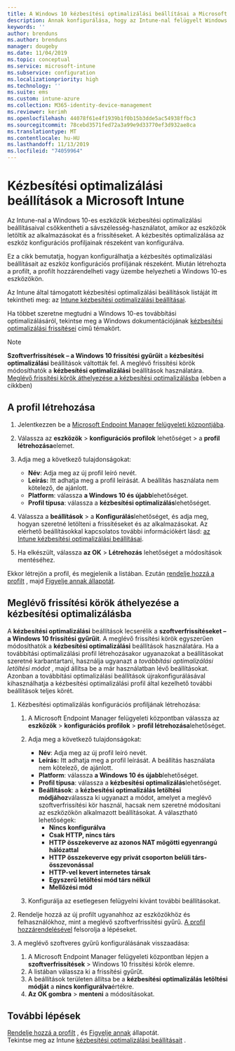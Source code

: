 ```yaml
---
title: A Windows 10 kézbesítési optimalizálási beállításai a Microsoft Intuneban – Azure | Microsoft Docs
description: Annak konfigurálása, hogy az Intune-nal felügyelt Windows 10-es eszközök hogyan használják a kézbesítési optimalizálást. Az Intune-ban hozzon létre egy eszköz-konfigurációs profilt a frissítések internetről történő telepítéséhez. Azt is megtudhatja, hogyan lehet lecserélni a meglévő frissítési gyűrűket egy kézbesítési optimalizálási profillal.
keywords: ''
author: brenduns
ms.author: brenduns
manager: dougeby
ms.date: 11/04/2019
ms.topic: conceptual
ms.service: microsoft-intune
ms.subservice: configuration
ms.localizationpriority: high
ms.technology: ''
ms.suite: ems
ms.custom: intune-azure
ms.collection: M365-identity-device-management
ms.reviewer: kerimh
ms.openlocfilehash: 44078f61e4f1939b1f0b15b3dde5ac54938ffbc3
ms.sourcegitcommit: 78cebd3571fed72a3a99e9d33770ef3d932ae8ca
ms.translationtype: MT
ms.contentlocale: hu-HU
ms.lasthandoff: 11/13/2019
ms.locfileid: "74059964"
---
```

# <a name="delivery-optimization-settings-in-microsoft-intune"></a>Kézbesítési optimalizálási beállítások a Microsoft Intune

Az Intune-nal a Windows 10-es eszközök kézbesítési optimalizálási beállításaival csökkentheti a sávszélesség-használatot, amikor az eszközök letöltik az alkalmazásokat és a frissítéseket. A kézbesítés optimalizálása az eszköz konfigurációs profiljainak részeként van konfigurálva.  

Ez a cikk bemutatja, hogyan konfigurálhatja a kézbesítés optimalizálási beállításait az eszköz konfigurációs profiljának részeként. Miután létrehozta a profilt, a profilt hozzárendelheti vagy üzembe helyezheti a Windows 10-es eszközökön. 

Az Intune által támogatott kézbesítési optimalizálási beállítások listáját itt tekintheti meg: az [Intune kézbesítési optimalizálási beállításai](../delivery-optimization-settings.md).  

Ha többet szeretne megtudni a Windows 10-es továbbítási optimalizálásáról, tekintse meg a Windows dokumentációjának [kézbesítési optimalizálási frissítései](https://docs.microsoft.com/windows/deployment/update/waas-delivery-optimization) című témakört.  

> [!NOTE]
> **Szoftverfrissítések – a Windows 10 frissítési gyűrűit** a **kézbesítési optimalizálási** beállítások váltották fel. A meglévő frissítési körök módosíthatók a **kézbesítési optimalizálási** beállítások használatára. [Meglévő frissítési körök áthelyezése a kézbesítési optimalizálásba](#move-existing-update-rings-to-delivery-optimization) (ebben a cikkben)

## <a name="create-the-profile"></a>A profil létrehozása

1. Jelentkezzen be a [Microsoft Endpoint Manager felügyeleti központjába](https://go.microsoft.com/fwlink/?linkid=2109431).

2. Válassza az **eszközök** > **konfigurációs profilok** lehetőséget > a **profil létrehozása**elemet.

3. Adja meg a következő tulajdonságokat:

    - **Név**: Adja meg az új profil leíró nevét.
    - **Leírás:** Itt adhatja meg a profil leírását. A beállítás használata nem kötelező, de ajánlott.
    - **Platform**: válassza **a Windows 10 és újabb**lehetőséget.
    - **Profil típusa**: válassza a **kézbesítési optimalizálás**lehetőséget.

4. Válassza a **beállítások** > a **Konfigurálás**lehetőséget, és adja meg, hogyan szeretné letölteni a frissítéseket és az alkalmazásokat. Az elérhető beállításokkal kapcsolatos további információkért lásd: [az Intune kézbesítési optimalizálási beállításai](../delivery-optimization-settings.md).

5. Ha elkészült, válassza **az OK** > **Létrehozás** lehetőséget a módosítások mentéséhez.

Ekkor létrejön a profil, és megjelenik a listában. Ezután [rendelje hozzá a profilt](device-profile-assign.md) , majd [Figyelje annak állapotát](device-profile-monitor.md).

## <a name="move-existing-update-rings-to-delivery-optimization"></a>Meglévő frissítési körök áthelyezése a kézbesítési optimalizálásba

A **kézbesítési optimalizálási** beállítások lecserélik a **szoftverfrissítéseket – a Windows 10 frissítési gyűrűit**. A meglévő frissítési körök egyszerűen módosíthatók a **kézbesítési optimalizálási** beállítások használatára. Ha a továbbítási optimalizálási profil létrehozásakor ugyanazokat a beállításokat szeretné karbantartani, használja ugyanazt a *továbbítási optimalizálási letöltési módot* , majd állítsa be a már használatban lévő beállításokat. Azonban a továbbítási optimalizálási beállítások újrakonfigurálásával kihasználhatja a kézbesítési optimalizálási profil által kezelhető további beállítások teljes körét.

1. Kézbesítési optimalizálás konfigurációs profiljának létrehozása:

    1. A Microsoft Endpoint Manager felügyeleti központban válassza az **eszközök** > **konfigurációs profilok** > **profil létrehozása**lehetőséget.
    2. Adja meg a következő tulajdonságokat:

        - **Név**: Adja meg az új profil leíró nevét.
        - **Leírás:** Itt adhatja meg a profil leírását. A beállítás használata nem kötelező, de ajánlott.
        - **Platform**: válassza **a Windows 10 és újabb**lehetőséget.
        - **Profil típusa**: válassza a **kézbesítési optimalizálás**lehetőséget.
        - **Beállítások**: a **kézbesítési optimalizálás letöltési módjához**válassza ki ugyanazt a módot, amelyet a meglévő szoftverfrissítési kör használ, hacsak nem szeretné módosítani az eszközökön alkalmazott beállításokat. A választható lehetőségek:
            - **Nincs konfigurálva**
            - **Csak HTTP, nincs társ**
            - **HTTP összekeverve az azonos NAT mögötti egyenrangú hálózattal**
            - **HTTP összekeverve egy privát csoporton belüli társ-összevonással**
            - **HTTP-vel kevert internetes társak**
            - **Egyszerű letöltési mód társ nélkül**
            - **Mellőzési mód**
    3. Konfigurálja az esetlegesen felügyelni kívánt további beállításokat.

2. Rendelje hozzá az új profilt ugyanahhoz az eszközökhöz és felhasználókhoz, mint a meglévő szoftverfrissítési gyűrű. [A profil hozzárendelésével](device-profile-assign.md) felsorolja a lépéseket.

3. A meglévő szoftveres gyűrű konfigurálásának visszaadása:
    1. A Microsoft Endpoint Manager felügyeleti központban lépjen a **szoftverfrissítések** > Windows 10 frissítési körök elemre.
    2. A listában válassza ki a frissítési gyűrűt.
    3. A beállítások területen állítsa be a **kézbesítési optimalizálás letöltési módját** a **nincs konfigurálva**értékre.
    4. **Az OK gombra** > **menteni** a módosításokat.

## <a name="next-steps"></a>További lépések

[Rendelje hozzá a profilt](device-profile-assign.md) , és [Figyelje annak](device-profile-monitor.md) állapotát.  
Tekintse meg az Intune [kézbesítési optimalizálási beállításait](../delivery-optimization-settings.md) .
